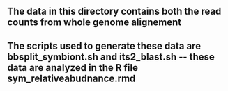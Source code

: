 ## The data in this directory contains both the read counts from whole genome alignement 
## The scripts used to generate these data are bbsplit_symbiont.sh and its2_blast.sh -- these data are analyzed in the R file sym_relativeabudnance.rmd
